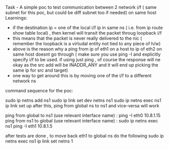 Task - A simple poc to test communication between 2 network i/f ( same subnet for this poc, but could be diff subnet too if needed) on same host 
Learnings:
* if the destination ip = one of the local i/f ip in same ns ( i.e. from ip route show table local) , then kernel will transit the packet throug loopback i/f
* this means that the packet is never really delivered to the nic ( remember the loopback is a virtudal entity not tied to any piece of h/w)
* above is the reason why a ping from ip of eth1 on a host to ip of eth2 on same host doesnt go through ( make sure you use ping -I and explicitly specify i/f to be used. if using just ping , of course the response will ne okay as the src add will be INADDR_ANY and it will end up picking the same ip for src and target) 
* one way to get around this is by moving one of the i/f to a different network ns

command sequence for the poc:

sudo ip netns add ns1
sudo ip link set dev <eth1 or appropriate interface name> netns ns1
sudo ip netns exec ns1 ip link set <eth1 or appropriate interface name> up
after this, ping from global ns to ns1 and vice-versa will work 

ping from global to ns1 (use relevant interface name) : ping -I eth0 10.8.1.15
ping from ns1 to global (use relevant interface name) : sudo ip netns exec ns1 ping -I eth1 10.8.1.5

after tests are done , to move back eth1 to global ns do the following
sudo ip netns exec ns1 ip link set <eth1 or appropriate interface name> netns 1
